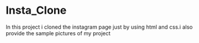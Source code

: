 # Insta_Clone

In this project i cloned the instagram page just by using html and css.i also provide the sample pictures of my project
